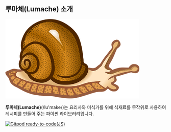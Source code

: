 ## 루마체(Lumache) 소개

![Lumache logo](lumache-logo.png)

**루마체(Lumache)**(/lu'make/)는 요리사와 미식가를 위해 
식재료를 무작위로 사용하여 레시피를 만들어 주는 파이썬 라이브러리입니다.

[![Gitpod ready-to-code(JS)](https://img.shields.io/badge/Gitpod-ready--to--code-908a85?logo=gitpod)](https://gitpod.io/#https://github.com/Josephpaik/sphinx-rtd-doc)

